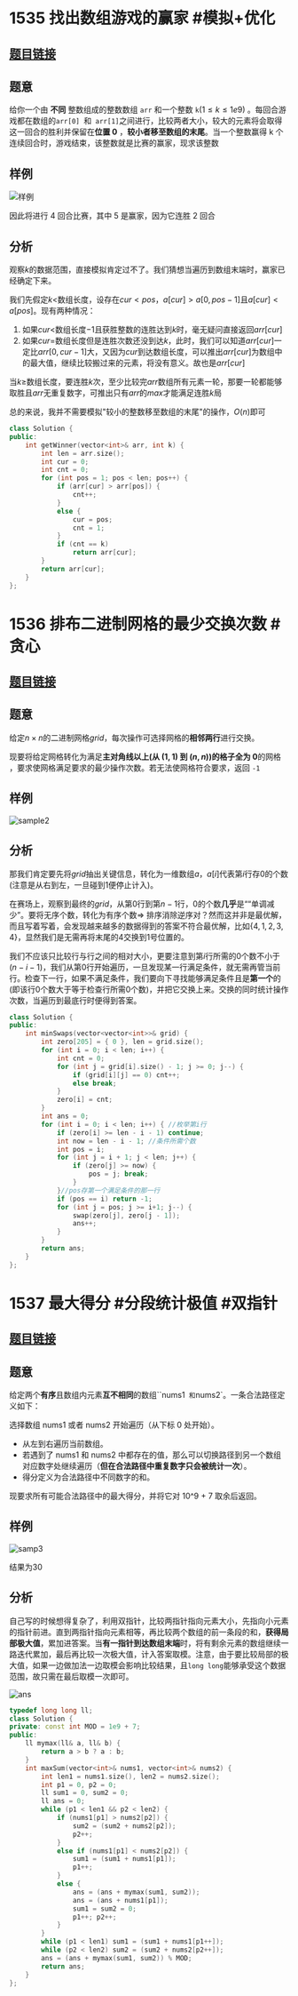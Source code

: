 # 1535 找出数组游戏的赢家 #模拟+优化 

## [题目链接](https://leetcode-cn.com/problems/find-the-winner-of-an-array-game/)

## 题意

给你一个由 **不同** 整数组成的整数数组 `arr` 和一个整数 `k`($1\leq k\leq1e9$) 。每回合游戏都在数组的`arr[0] `和` arr[1]`之间进行，比较两者大小，较大的元素将会取得这一回合的胜利并保留在**位置 0** ，**较小者移至数组的末尾**。当一个整数赢得 k 个连续回合时，游戏结束，该整数就是比赛的赢家，现求该整数

## 样例

![样例](https://gitee.com/j__strawhat/MyImages/raw/master/q-example.png)

因此将进行 4 回合比赛，其中 5 是赢家，因为它连胜 2 回合

## 分析

观察$k$的数据范围，直接模拟肯定过不了。我们猜想当遍历到数组末端时，赢家已经确定下来。

我们先假定$k<$数组长度，设存在$cur<pos$，$a[cur]>a[0, pos-1]$且$a[cur]<a[pos]$。现有两种情况：

1. 如果$cur<$数组长度$-1$且获胜整数的连胜达到$k$时，毫无疑问直接返回$arr[cur]$
2. 如果$cur=$数组长度但是连胜次数还没到达$k$，此时，我们可以知道$arr[cur]$一定比$arr[0, cur-1]$大，又因为$cur$到达数组长度，可以推出$arr[cur]$为数组中的最大值，继续比较搬过来的元素，将没有意义。故也是$arr[cur]$

当$k\ge$数组长度，要连胜$k$次，至少比较完$arr$数组所有元素一轮，那要一轮都能够取胜且$arr$无重复数字，可推出只有$arr$的$max$才能满足连胜$k$局

总的来说，我并不需要模拟"较小的整数移至数组的末尾"的操作，$O(n)$即可

```C++
class Solution {
public:
    int getWinner(vector<int>& arr, int k) {
        int len = arr.size();
        int cur = 0;
        int cnt = 0;
        for (int pos = 1; pos < len; pos++) {
            if (arr[cur] > arr[pos]) {
                cnt++;
            }
            else {
                cur = pos;
                cnt = 1;
            }
            if (cnt == k)
                return arr[cur];
        }
        return arr[cur];
    }
};
```



# 1536 排布二进制网格的最少交换次数   #贪心

## [题目链接](https://leetcode-cn.com/problems/minimum-swaps-to-arrange-a-binary-grid/)

## 题意

给定$n\times n$的二进制网格$grid$，每次操作可选择网格的**相邻两行**进行交换。

现要将给定网格转化为满足**主对角线以上(从 $(1, 1)$ 到 $(n, n)$)的格子全为 0**的网格 ，要求使网格满足要求的最少操作次数。若无法使网格符合要求，返回 `-1` 

## 样例

![sample2](https://gitee.com/j__strawhat/MyImages/raw/master/fw.jpg)

## 分析

那我们肯定要先将$grid$抽出关键信息，转化为一维数组$a$，$a[i]$代表第$i$行存0的个数(注意是从右到左，一旦碰到1便停止计入)。

在赛场上，观察到最终的$grid$，从第$0$行到第$n-1$行，0的个数**几乎**是““单调减少”。要将无序个数，转化为有序个数$\Longrightarrow$ 排序消除逆序对？然而这并非是最优解，而且写着写着，会发现越来越多的数据得到的答案不符合最优解，比如{$4, 1, 2, 3, 4$}，显然我们是无需再将末尾的4交换到1号位置的。

我们不应该只比较行与行之间的相对大小，更要注意到第$i$行所需的0个数不小于$(n-i-1)$，我们从第0行开始遍历，一旦发现某一行满足条件，就无需再管当前行。检查下一行，如果不满足条件，我们要向下寻找能够满足条件且是**第一个**的(即该行0个数大于等于检查行所需0个数)，并把它交换上来。交换的同时统计操作次数，当遍历到最底行时便得到答案。

```C++
class Solution {
public:
    int minSwaps(vector<vector<int>>& grid) {
        int zero[205] = { 0 }, len = grid.size();
        for (int i = 0; i < len; i++) {
            int cnt = 0;
            for (int j = grid[i].size() - 1; j >= 0; j--) {
                if (grid[i][j] == 0) cnt++;
                else break;
            }
            zero[i] = cnt;
        }
        int ans = 0;
        for (int i = 0; i < len; i++) { //枚举第i行
            if (zero[i] >= len - i - 1) continue;
            int now = len - i - 1; //条件所需个数
            int pos = i;
            for (int j = i + 1; j < len; j++) {
                if (zero[j] >= now) {
                    pos = j; break;
                } 
            }//pos存第一个满足条件的那一行
            if (pos == i) return -1;
            for (int j = pos; j >= i+1; j--) {
                swap(zero[j], zero[j - 1]);
                ans++;
            }
        }
        return ans;
    }
};
```



# 1537 最大得分 #分段统计极值 #双指针

## [题目链接](https://leetcode-cn.com/problems/get-the-maximum-score/)

## 题意

给定两个**有序**且数组内元素**互不相同**的数组``nums1` 和`nums2`。一条合法路径定义如下：

选择数组 nums1 或者 nums2 开始遍历（从下标 0 处开始）。

* 从左到右遍历当前数组。
*  若遇到了 nums1 和 nums2 中都存在的值，那么可以切换路径到另一个数组对应数字处继续遍历（**但在合法路径中重复数字只会被统计一次**）。
* 得分定义为合法路径中不同数字的和。

现要求所有可能合法路径中的最大得分，并将它对 10^9 + 7 取余后返回。

## 样例

![samp3](https://gitee.com/j__strawhat/MyImages/raw/master/sample_1_1893.png)

结果为$30$

## 分析

自己写的时候想得复杂了，利用双指针，比较两指针指向元素大小，先指向小元素的指针前进。直到两指针指向元素相等，再比较两个数组的前一条段的和，**获得局部极大值**，累加进答案。当**有一指针到达数组末端**时，将有剩余元素的数组继续一路迭代累加，最后再比较一次极大值，计入答案取模。注意，由于要比较局部的极大值，如果一边做加法一边取模会影响比较结果，且`long long`能够承受这个数据范围，故只需在最后取模一次即可。

![ans](https://gitee.com/j__strawhat/MyImages/raw/master/20200803234022.png)

```C++
typedef long long ll;
class Solution {
private: const int MOD = 1e9 + 7;
public:
    ll mymax(ll& a, ll& b) {
        return a > b ? a : b;
    }
    int maxSum(vector<int>& nums1, vector<int>& nums2) {
        int len1 = nums1.size(), len2 = nums2.size();
        int p1 = 0, p2 = 0;
        ll sum1 = 0, sum2 = 0;
        ll ans = 0;
        while (p1 < len1 && p2 < len2) {
            if (nums1[p1] > nums2[p2]) {
                sum2 = (sum2 + nums2[p2]);
                p2++;
            }
            else if (nums1[p1] < nums2[p2]) {
                sum1 = (sum1 + nums1[p1]);
                p1++;
            }
            else {
                ans = (ans + mymax(sum1, sum2));
                ans = (ans + nums1[p1]);
                sum1 = sum2 = 0;
                p1++; p2++;
            }
        }
        while (p1 < len1) sum1 = (sum1 + nums1[p1++]);
        while (p2 < len2) sum2 = (sum2 + nums2[p2++]);
        ans = (ans + mymax(sum1, sum2)) % MOD;
        return ans;
    }
};
```

